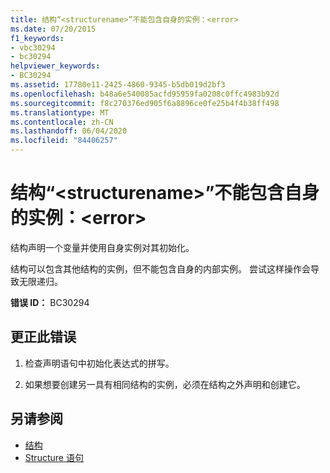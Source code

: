 ```yaml
---
title: 结构“<structurename>”不能包含自身的实例：<error>
ms.date: 07/20/2015
f1_keywords:
- vbc30294
- bc30294
helpviewer_keywords:
- BC30294
ms.assetid: 17780e11-2425-4860-9345-b5db019d2bf3
ms.openlocfilehash: b48a6e540085acfd95959fa0208c0ffc4983b92d
ms.sourcegitcommit: f8c270376ed905f6a8896ce0fe25b4f4b38ff498
ms.translationtype: MT
ms.contentlocale: zh-CN
ms.lasthandoff: 06/04/2020
ms.locfileid: "84406257"
---
```

# <a name="structure-structurename-cannot-contain-an-instance-of-itself-error"></a>结构“\<structurename>”不能包含自身的实例：\<error>
结构声明一个变量并使用自身实例对其初始化。  
  
 结构可以包含其他结构的实例，但不能包含自身的内部实例。 尝试这样操作会导致无限递归。  
  
 **错误 ID：** BC30294  
  
## <a name="to-correct-this-error"></a>更正此错误  
  
1. 检查声明语句中初始化表达式的拼写。  
  
2. 如果想要创建另一具有相同结构的实例，必须在结构之外声明和创建它。  
  
## <a name="see-also"></a>另请参阅

- [结构](../programming-guide/language-features/data-types/structures.md)
- [Structure 语句](../language-reference/statements/structure-statement.md)
